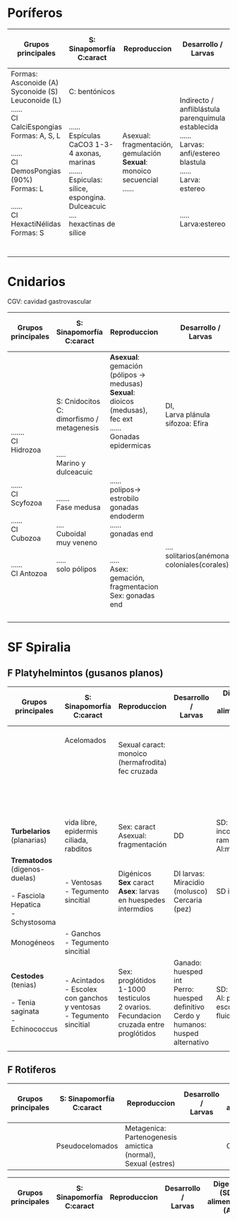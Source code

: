 # Poríferos

| Grupos principales                                                                                                                                                                                                             | S: Sinapomorfía C:caract                                                                                                                                            | Reproduccion                                                                       | Desarrollo /<br>Larvas                                                                                                                                               | Digestivo (SD) / alimentacion (Al)  | Excretor (SE) | Circulatorio (SC)-<br>respiratorio(SR) | Esqueleto - <br>Muscular<br> | Nervioso (SN) | Nivel Organización Tejidos | Segmentación/ Simetria |
| ------------------------------------------------------------------------------------------------------------------------------------------------------------------------------------------------------------------------------ | ------------------------------------------------------------------------------------------------------------------------------------------------------------------- | ---------------------------------------------------------------------------------- | -------------------------------------------------------------------------------------------------------------------------------------------------------------------- | ----------------------------------- | ------------- | -------------------------------------- | ---------------------------- | ------------- | -------------------------- | ---------------------- |
| Formas: <br>Asconoide (A)<br>Syconoide (S)<br>Leuconoide (L)<br>......<br>Cl CalciEspongias<br>Formas: A, S, L<br><br>......<br>Cl DemosPongias (90%)<br>Formas: L<br><br>......<br>Cl HexactiNélidas<br>Formas: S<br><br><br> | C: bentónicos<br><br><br><br>......<br>Espículas CaCO3 1-3-4 axonas, marinas<br>.......<br>Espiculas: sílice, espongina. Dulceacuic<br>....<br>hexactinas de sílice | Asexual: fragmentación, gemulación<br>**Sexual**: monoico secuencial<br>......<br> | Indirecto /<br>anfliblástula<br>parenquímula<br>establecida<br>......<br>Larvas: anfi/estereo blastula<br>......<br>Larva: estereo<br><br><br>.....<br>Larva:estereo | SD: intracelular<br>Al: filtradores |               |                                        | espiculas (rudimento)        |               | <br>Agregados cel          | Radial                 |

# Cnidarios
CGV: cavidad gastrovascular

| Grupos principales                                                                                                                          | S: Sinapomorfía C:caract                                                                                                                                                                      | Reproduccion                                                                                                                                                                                                                                                                                   | Desarrollo /<br>Larvas                                                                                                                            | Digestivo (SD) / alimentacion (Al)                                                                             | Excretor (SE) | Circulatorio (SC)-<br>respiratorio(SR) | Esqueleto - <br>Muscular<br>                                                                                                                        | Nervioso (SN)                                                                                                 | Nivel Organización Tejidos | Segmentación        |
| ------------------------------------------------------------------------------------------------------------------------------------------- | --------------------------------------------------------------------------------------------------------------------------------------------------------------------------------------------- | ---------------------------------------------------------------------------------------------------------------------------------------------------------------------------------------------------------------------------------------------------------------------------------------------- | ------------------------------------------------------------------------------------------------------------------------------------------------- | -------------------------------------------------------------------------------------------------------------- | ------------- | -------------------------------------- | --------------------------------------------------------------------------------------------------------------------------------------------------- | ------------------------------------------------------------------------------------------------------------- | -------------------------- | ------------------- |
| <br><br><br><br>.......<br>Cl Hidrozoa<br><br><br><br>......<br>Cl Scyfozoa<br><br>......<br>Cl Cubozoa<br><br><br>......<br>Cl Antozoa<br> | S: Cnidocitos<br>C: dimorfismo / metagenesis<br><br><br>.....<br>Marino y dulceacuic<br><br><br>.......<br>Fase medusa<br><br>....<br>Cuboidal<br>muy veneno<br><br>.....<br>solo pólipos<br> | **Asexual**: gemación (pólipos -> medusas)<br>**Sexual**: dioicos  (medusas), fec ext<br>......<br>Gonadas epidermicas<br><br><br><br>......<br>polipos-> estrobilo<br>gonadas endoderm<br>......<br>gonadas end<br><br><br>.....<br>Asex: gemación, fragmentacion<br>Sex: gonadas end<br><br> | DI,<br>Larva plánula<br>sifozoa: Efira<br><br><br><br><br><br><br><br><br><br><br><br><br><br>....<br>solitarios(anémonas)<br>coloniales(corales) | Cavidad gastrovascular (CGV), gastrodermis<br>Al: adultos depredadores, polipos suspensivoros depredadores<br> |               | SR: cutanea  SC: cav. gastrovascular   | mesoglea-> soporte. exoesqueleto: ? quitina o CaCO3 <br><br>Muscular:<br>celulas mioepiteliales: fibras musculares intracelulares en epitelio y CGV | - Plexo nervioso - Células nerviosas-> cel mioepiteliales y cnidocitos. Org sensitivos : ocelos, estatocistos | Diblasticos<br>Sim radial  | Holoblastica radial |
|                                                                                                                                             |                                                                                                                                                                                               |                                                                                                                                                                                                                                                                                                |                                                                                                                                                   |                                                                                                                |               |                                        |                                                                                                                                                     |                                                                                                               |                            |                     |

# SF Spiralia
## F Platyhelmintos (gusanos planos)

| Grupos principales                                                          | S: Sinapomorfía C:caract                                                 | Reproduccion                                                                           | Desarrollo /<br>Larvas                                                                  | Digestivo (SD) / alimentacion (Al)                  | Excretor (SE)                                                                                                  | Circulatorio (SC)-<br>respiratorio(SR) | Esqueleto - <br>Muscular<br> | Nervioso (SN)                 | Nivel Organización Tejidos                   | Segmentación / Simetria        |
| --------------------------------------------------------------------------- | ------------------------------------------------------------------------ | -------------------------------------------------------------------------------------- | --------------------------------------------------------------------------------------- | --------------------------------------------------- | -------------------------------------------------------------------------------------------------------------- | -------------------------------------- | ---------------------------- | ----------------------------- | -------------------------------------------- | ------------------------------ |
| <br><br><br><br>                                                            | Acelomados<br><br><br><br><br><br><br><br>                               | Sexual caract: monoico (hermafrodita)<br>fec cruzada<br><br><br><br>                   | <br><br><br><br><br><br>                                                                | <br><br><br><br><br>                                | Protonefridios:<br>- célula flamígera : filtración<br>- tubo nefridial: reabsorción <br>- nefridioporo: salida | SC: abierto                            | hidrostatico                 | Cordones nerviosos (escalera) | Triblásticos<br>	Protostomos<br>		Acelomados | segm: espiral / sim: bilateral |
| **Turbelarios** (planarias)                                                 | vida libre, epidermis ciliada, rabditos                                  | Sex: caract<br>Asexual: fragmentación                                                  | DD                                                                                      | SD: incompleto, ramificado<br>Al:macrofagia         |                                                                                                                |                                        |                              |                               |                                              |                                |
| **Trematodos** (digenos-duelas)<br><br>- Fasciola Hepatica<br>- Schystosoma | - Ventosas<br>- Tegumento sincitial                                      | Digénicos<br>**Sex** caract<br>**Asex**: larvas en huespedes intermdios                | DI larvas:<br>Miracidio (molusco)<br>Cercaria (pez)                                     | SD incomp                                           |                                                                                                                |                                        |                              |                               |                                              |                                |
| Monogéneos                                                                  | - Ganchos<br>- Tegumento sincitial                                       |                                                                                        |                                                                                         |                                                     |                                                                                                                |                                        |                              |                               |                                              |                                |
| **Cestodes** (tenias)<br><br>- Tenia saginata <br>- Echinococcus            | - Acintados<br>- Escolex con ganchos y ventosas<br>- Tegumento sincitial | Sex: proglótidos 1-1000 testiculos<br>2 ovarios. Fecundacion cruzada entre proglótidos | Ganado: huesped int<br>Perro: huesped definitivo<br>Cerdo y humanos: husped alternativo | SD: ausente<br>Al: parasitos: escolex-> fluidofagia |                                                                                                                |                                        |                              |                               |                                              |                                |
|                                                                             |                                                                          |                                                                                        |                                                                                         |                                                     |                                                                                                                |                                        |                              |                               |                                              |                                |


## F Rotiferos

| Grupos principales | S: Sinapomorfía C:caract | Reproduccion                                                           | Desarrollo /<br>Larvas | Digestivo (SD) / alimentacion (Al) | Excretor (SE)      | Circulatorio (SC)-<br>respiratorio(SR) | Esqueleto - <br>Muscular<br> | Nervioso (SN) | Nivel Organización Tejidos                   | Segmentación |
| ------------------ | ------------------------ | ---------------------------------------------------------------------- | ---------------------- | ---------------------------------- | ------------------ | -------------------------------------- | ---------------------------- | ------------- | -------------------------------------------- | ------------ |
|                    | Pseudocelomados          | Metagenica: <br>Partenogenesis amictica (normal), Sexual (estres) <br> |                        | Completo                           | Protonefridios<br> | SC: No tienen                          |                              |               | Triblásticos<br>	Protostomos<br> Pseudocelom | espiral      |

| Grupos principales | S: Sinapomorfía C:caract | Reproduccion | Desarrollo /<br>Larvas | Digestivo (SD) / alimentacion (Al) | Excretor (SE) | Circulatorio (SC)-<br>respiratorio(SR) | Esqueleto - <br>Muscular<br> | Nervioso (SN) | Nivel Organización Tejidos | Segmentación |
| ------------------ | ------------------------ | ------------ | ---------------------- | ---------------------------------- | ------------- | -------------------------------------- | ---------------------------- | ------------- | -------------------------- | ------------ |
